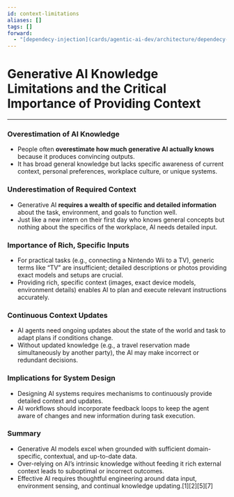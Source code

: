 ```yaml
---
id: context-limitations
aliases: []
tags: []
forward:
  - "[dependecy-injection](cards/agentic-ai-dev/architecture/dependecy-injection.md)"
---
```


# Generative AI Knowledge Limitations and the Critical Importance of Providing Context

---

### Overestimation of AI Knowledge

- People often **overestimate how much generative AI actually knows** because it produces convincing outputs.
- It has broad general knowledge but lacks specific awareness of current context, personal preferences, workplace culture, or unique systems.

### Underestimation of Required Context

- Generative AI **requires a wealth of specific and detailed information** about the task, environment, and goals to function well.
- Just like a new intern on their first day who knows general concepts but nothing about the specifics of the workplace, AI needs detailed input.

### Importance of Rich, Specific Inputs

- For practical tasks (e.g., connecting a Nintendo Wii to a TV), generic terms like “TV” are insufficient; detailed descriptions or photos providing exact models and setups are crucial.
- Providing rich, specific context (images, exact device models, environment details) enables AI to plan and execute relevant instructions accurately.

### Continuous Context Updates

- AI agents need ongoing updates about the state of the world and task to adapt plans if conditions change.
- Without updated knowledge (e.g., a travel reservation made simultaneously by another party), the AI may make incorrect or redundant decisions.

### Implications for System Design

- Designing AI systems requires mechanisms to continuously provide detailed context and updates.
- AI workflows should incorporate feedback loops to keep the agent aware of changes and new information during task execution.

### Summary

- Generative AI models excel when grounded with sufficient domain-specific, contextual, and up-to-date data.
- Over-relying on AI’s intrinsic knowledge without feeding it rich external context leads to suboptimal or incorrect outcomes.
- Effective AI requires thoughtful engineering around data input, environment sensing, and continual knowledge updating.[1][2][5][7]
